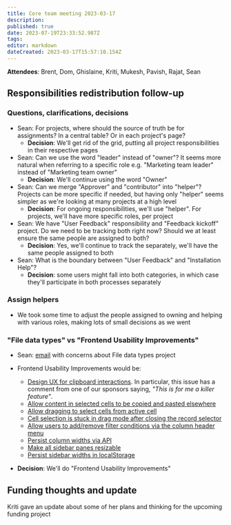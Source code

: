 ```yaml
---
title: Core team meeting 2023-03-17
description: 
published: true
date: 2023-07-19T23:33:52.987Z
tags: 
editor: markdown
dateCreated: 2023-03-17T15:57:10.154Z
---
```


**Attendees**:  Brent, Dom, Ghislaine, Kriti, Mukesh, Pavish, Rajat, Sean

## Responsibilities redistribution follow-up

### Questions, clarifications, decisions

- Sean: For projects, where should the source of truth be for assignments? In a central table? Or in each project's page?
    - **Decision**: We'll get rid of the grid, putting all project responsibilities in their respective pages
- Sean: Can we use the word "leader" instead of "owner"? It seems more natural when referring to a specific role e.g. "Marketing team leader" instead of "Marketing team owner"
    - **Decision**: We'll continue using the word "Owner"
- Sean: Can we merge "Approver" and "contributor" into "helper"? Projects can be more specific if needed, but having only "helper" seems simpler as we're looking at many projects at a high level
    - **Decision**: For ongoing responsibilities, we'll use "helper". For projects, we'll have more specific roles, per project
- Sean: We have "User Feedback" responsibility and "Feedback kickoff" project. Do we need to be tracking both right now? Should we at least ensure the same people are assigned to both?
    - **Decision**: Yes, we'll continue to track the separately, we'll have the same people assigned to both
- Sean: What is the boundary between "User Feedback" and "Installation Help"?
    - **Decision**: some users might fall into both categories, in which case they'll participate in both processes separately

### Assign helpers

- We took some time to adjust the people assigned to owning and helping with various roles, making lots of small decisions as we went


### "File data types" vs "Frontend Usability Improvements"

- Sean: [email](https://groups.google.com/a/mathesar.org/g/core-team/c/ZSnUscpKG2A/m/RoqFzzGPBAAJ) with concerns about File data types project

- Frontend Usability Improvements would be:
    - [Design UX for clipboard interactions](https://github.com/centerofci/mathesar/issues/2377). In particular, this issue has a comment from one of our sponsors saying, _"This is for me a killer feature"_.
    - [Allow content in selected cells to be copied and pasted elsewhere](https://github.com/centerofci/mathesar/issues/1688)
    - [Allow dragging to select cells from active cell](https://github.com/centerofci/mathesar/issues/1885)
    - [Cell selection is stuck in drag mode after closing the record selector](https://github.com/centerofci/mathesar/issues/1917)
    - [Allow users to add/remove filter conditions via the column header menu](https://github.com/centerofci/mathesar/issues/2232)
    - [Persist column widths via API](https://github.com/centerofci/mathesar/issues/1421)
    - [Make all sidebar panes resizable](https://github.com/centerofci/mathesar/issues/2362)
    - [Persist sidebar widths in localStorage](https://github.com/centerofci/mathesar/issues/2387)

- **Decision**: We'll do "Frontend Usability Improvements"

## Funding thoughts and update

Kriti gave an update about some of her plans and thinking for the upcoming funding project



